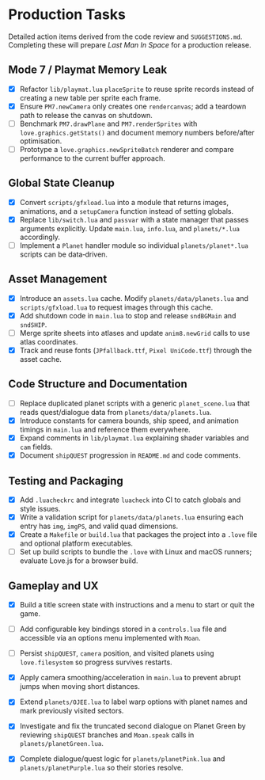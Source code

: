# Production Tasks

Detailed action items derived from the code review and `SUGGESTIONS.md`.  Completing these will prepare *Last Man In Space* for a production release.

## Mode 7 / Playmat Memory Leak
- [x] Refactor `lib/playmat.lua` `placeSprite` to reuse sprite records instead of creating a new table per sprite each frame.
- [x] Ensure `PM7.newCamera` only creates one `rendercanvas`; add a teardown path to release the canvas on shutdown.
- [ ] Benchmark `PM7.drawPlane` and `PM7.renderSprites` with `love.graphics.getStats()` and document memory numbers before/after optimisation.
- [ ] Prototype a `love.graphics.newSpriteBatch` renderer and compare performance to the current buffer approach.

## Global State Cleanup
- [x] Convert `scripts/gfxload.lua` into a module that returns images, animations, and a `setupCamera` function instead of setting globals.
- [x] Replace `lib/switch.lua` and `passvar` with a state manager that passes arguments explicitly.  Update `main.lua`, `info.lua`, and `planets/*.lua` accordingly.
- [ ] Implement a `Planet` handler module so individual `planets/planet*.lua` scripts can be data‑driven.

## Asset Management
- [x] Introduce an `assets.lua` cache.  Modify `planets/data/planets.lua` and `scripts/gfxload.lua` to request images through this cache.
- [x] Add shutdown code in `main.lua` to stop and release `sndBGMain` and `sndSHIP`.
- [ ] Merge sprite sheets into atlases and update `anim8.newGrid` calls to use atlas coordinates.
- [x] Track and reuse fonts (`JPfallback.ttf`, `Pixel UniCode.ttf`) through the asset cache.

## Code Structure and Documentation
- [ ] Replace duplicated planet scripts with a generic `planet_scene.lua` that reads quest/dialogue data from `planets/data/planets.lua`.
- [x] Introduce constants for camera bounds, ship speed, and animation timings in `main.lua` and reference them everywhere.
- [x] Expand comments in `lib/playmat.lua` explaining shader variables and `cam` fields.
- [x] Document `shipQUEST` progression in `README.md` and code comments.

## Testing and Packaging
- [x] Add `.luacheckrc` and integrate `luacheck` into CI to catch globals and style issues.
- [x] Write a validation script for `planets/data/planets.lua` ensuring each entry has `img`, `imgPS`, and valid quad dimensions.
- [x] Create a `Makefile` or `build.lua` that packages the project into a `.love` file and optional platform executables.
- [ ] Set up build scripts to bundle the `.love` with Linux and macOS runners; evaluate Love.js for a browser build.

## Gameplay and UX
- [x] Build a title screen state with instructions and a menu to start or quit the game.
- [ ] Add configurable key bindings stored in a `controls.lua` file and accessible via an options menu implemented with `Moan`.
- [ ] Persist `shipQUEST`, `camera` position, and visited planets using `love.filesystem` so progress survives restarts.
- [x] Apply camera smoothing/acceleration in `main.lua` to prevent abrupt jumps when moving short distances.
- [x] Extend `planets/OJEE.lua` to label warp options with planet names and mark previously visited sectors.
- [x] Investigate and fix the truncated second dialogue on Planet Green by reviewing `shipQUEST` branches and `Moan.speak` calls in `planets/planetGreen.lua`.
- [x] Complete dialogue/quest logic for `planets/planetPink.lua` and `planets/planetPurple.lua` so their stories resolve.

